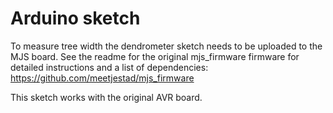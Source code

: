 Arduino sketch
=============

To measure tree width the dendrometer sketch needs to be uploaded to the MJS board. 
See the readme for the original mjs_firmware firmware for detailed instructions and a list of dependencies: https://github.com/meetjestad/mjs_firmware

This sketch works with the original AVR board. 



